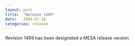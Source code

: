 ```yaml
---
layout: post
title:  "Release 1489"
date:   2009-07-18
categories: release
---
```


Revision 1489 has been designated a MESA release version.
